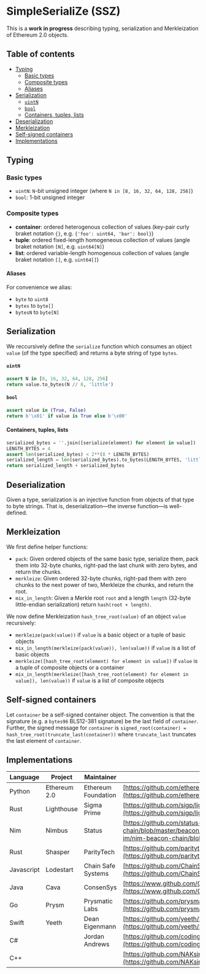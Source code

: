 # SimpleSerialiZe (SSZ)

This is a **work in progress** describing typing, serialization and Merkleization of Ethereum 2.0 objects.

## Table of contents

- [Typing](#typing)
    - [Basic types](#basic-types)
    - [Composite types](#composite-types)
    - [Aliases](#aliases)
- [Serialization](#serialization)
    - [`uintN`](#uintn)
    - [`bool`](#bool)
    - [Containers, tuples, lists](#containers-tuples-lists)
- [Deserialization](#deserialization)
- [Merkleization](#merkleization)
- [Self-signed containers](#self-signed-containers)
- [Implementations](#implementations)

## Typing

### Basic types

* `uintN`: `N`-bit unsigned integer (where `N in [8, 16, 32, 64, 128, 256]`)
* `bool`: 1-bit unsigned integer

### Composite types

* **container**: ordered heterogenous collection of values (key-pair curly braket notation `{}`, e.g. `{'foo': uint64, 'bar': bool}`)
* **tuple**: ordered fixed-length homogeneous collection of values (angle braket notation `[N]`, e.g. `uint64[N]`)
* **list**: ordered variable-length homogenous collection of values (angle braket notation `[]`, e.g. `uint64[]`)

#### Aliases

For convenience we alias:

* `byte` to `uint8`
* `bytes` to `byte[]`
* `bytesN` to `byte[N]`

## Serialization

We reccursively define the `serialize` function which consumes an object `value` (of the type specified) and returns a byte string of type `bytes`.

#### `uintN`

```python
assert N in [8, 16, 32, 64, 128, 256]
return value.to_bytes(N // 8, 'little')
```

#### `bool`

```python
assert value in (True, False)
return b'\x01' if value is True else b'\x00'
```

#### Containers, tuples, lists

```python
serialized_bytes = ''.join([serialize(element) for element in value])
LENGTH_BYTES = 4
assert len(serialized_bytes) < 2**(8 * LENGTH_BYTES)
serialized_length = len(serialized_bytes).to_bytes(LENGTH_BYTES, 'little')
return serialized_length + serialized_bytes
```

## Deserialization

Given a type, serialization is an injective function from objects of that type to byte strings. That is, deserialization—the inverse function—is well-defined.

## Merkleization

We first define helper functions:

* `pack`: Given ordered objects of the same basic type, serialize them, pack them into 32-byte chunks, right-pad the last chunk with zero bytes, and return the chunks.
* `merkleize`: Given ordered 32-byte chunks, right-pad them with zero chunks to the next power of two, Merkleize the chunks, and return the root.
* `mix_in_length`: Given a Merkle root `root` and a length `length` (32-byte little-endian serialization) return `hash(root + length)`.

We now define Merkleization `hash_tree_root(value)` of an object `value` recursively:

* `merkleize(pack(value))` if `value` is a basic object or a tuple of basic objects
* `mix_in_length(merkleize(pack(value)), len(value))` if `value` is a list of basic objects
* `merkleize([hash_tree_root(element) for element in value])` if `value` is a tuple of composite objects or a container
* `mix_in_length(merkleize([hash_tree_root(element) for element in value]), len(value))` if `value` is a list of composite objects

## Self-signed containers

Let `container` be a self-signed container object. The convention is that the signature (e.g. a `bytes96` BLS12-381 signature) be the last field of `container`. Further, the signed message for `container` is `signed_root(container) = hash_tree_root(truncate_last(container))` where `truncate_last` truncates the last element of `container`.

## Implementations

| Language | Project | Maintainer | Implementation |
|-|-|-|-|
| Python | Ethereum 2.0 | Ethereum Foundation | [https://github.com/ethereum/py-ssz](https://github.com/ethereum/py-ssz) |
| Rust | Lighthouse | Sigma Prime | [https://github.com/sigp/lighthouse/tree/master/beacon_chain/utils/ssz](https://github.com/sigp/lighthouse/tree/master/beacon_chain/utils/ssz) |
| Nim | Nimbus | Status | [https://github.com/status-im/nim-beacon-chain/blob/master/beacon_chain/ssz.nim](https://github.com/status-im/nim-beacon-chain/blob/master/beacon_chain/ssz.nim) |
| Rust | Shasper | ParityTech | [https://github.com/paritytech/shasper/tree/master/util/ssz](https://github.com/paritytech/shasper/tree/master/util/ssz) |
| Javascript | Lodestart | Chain Safe Systems | [https://github.com/ChainSafeSystems/ssz-js/blob/master/src/index.js](https://github.com/ChainSafeSystems/ssz-js/blob/master/src/index.js) |
| Java | Cava | ConsenSys | [https://www.github.com/ConsenSys/cava/tree/master/ssz](https://www.github.com/ConsenSys/cava/tree/master/ssz) |
| Go | Prysm | Prysmatic Labs | [https://github.com/prysmaticlabs/prysm/tree/master/shared/ssz](https://github.com/prysmaticlabs/prysm/tree/master/shared/ssz) |
| Swift | Yeeth | Dean Eigenmann | [https://github.com/yeeth/SimpleSerialize.swift](https://github.com/yeeth/SimpleSerialize.swift) |
| C# | | Jordan Andrews | [https://github.com/codingupastorm/csharp-ssz](https://github.com/codingupastorm/csharp-ssz) |
| C++ | | | [https://github.com/NAKsir-melody/cpp_ssz](https://github.com/NAKsir-melody/cpp_ssz) |
